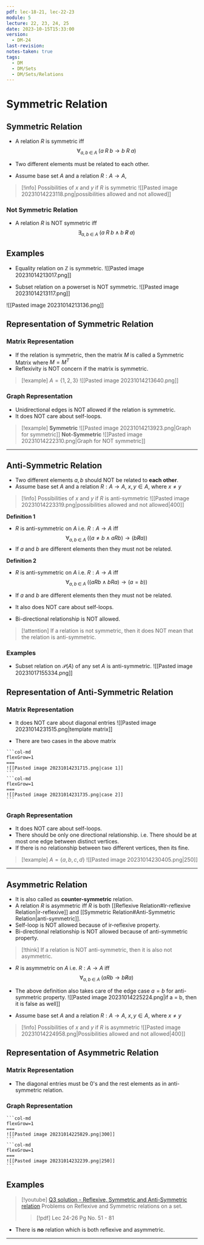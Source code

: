 ```yaml
---
pdf: lec-18-21, lec-22-23
module: 5
lecture: 22, 23, 24, 25
date: 2023-10-15T15:33:00
version:
  - DM-24
last-revision: 
notes-taken: true
tags:
  - DM
  - DM/Sets
  - DM/Sets/Relations
---
```

# Symmetric Relation

## Symmetric Relation

- A relation $R$ is symmetric iff
$$
\forall_{a, b\; \in \; A}\; (a\; R \; b \rightarrow b \; R \; a)
$$
- Two different elements must be related to each other.

- Assume base set $A$ and a relation $R : A \rightarrow A$, 
> [!info] Possibilities of $x$ and $y$ if $R$ is symmetric
> ![[Pasted image 20231014223118.png|possibilities allowed and not allowed]]

### Not Symmetric Relation
- A relation $R$ is NOT symmetric iff
$$
\exists_{a, b\; \in \; A}\; (a\; R \; b \land b \; \not R \; a)
$$

## Examples
- Equality relation on $\mathbb{Z}$ is symmetric.
![[Pasted image 20231014213017.png]]

- Subset relation on a powerset is NOT symmetric.
![[Pasted image 20231014213117.png]]

![[Pasted image 20231014213136.png]]

## Representation of Symmetric Relation

### Matrix Representation

- If the relation is symmetric, then the matrix $M$ is called a Symmetric Matrix where $M = M^T$
- Reflexivity is NOT  concern if the matrix is symmetric.

> [!example] $A = \{1, 2, 3\}$
> ![[Pasted image 20231014213640.png]]

### Graph Representation

- Unidirectional edges is NOT allowed if the relation is symmetric.
- It does NOT care about self-loops.

> [!example] 
> **Symmetric**
> ![[Pasted image 20231014213923.png|Graph for symmetric]]
> **Not-Symmetric**
> ![[Pasted image 20231014222310.png|Graph for NOT symmetric]]

---

## Anti-Symmetric Relation
- Two different elements $a, b$ should NOT be related to **each other**.
- Assume base set $A$ and a relation $R : A \rightarrow A$, $x, y \in A$, where $x \not = y$
> [!info] Possibilities of $x$ and $y$ if $R$ is anti-symmetric
> ![[Pasted image 20231014223319.png|possibilities allowed and not allowed|400]]

**Definition 1**
- $R$ is anti-symmetric on $A$ i.e. $R : A \rightarrow A$ iff
$$
\forall_{a, b \;\in\; A} \; ((a \not= b \land a R b) \rightarrow (b \not R a) )
$$
- If $a$ and $b$ are different elements then they must not be related.

**Definition 2**
- $R$ is anti-symmetric on $A$ i.e. $R : A \rightarrow A$ iff
$$
\forall_{a, b \;\in\; A} \; ((a R b \land b R a) \rightarrow (a = b))
$$
- If $a$ and $b$ are different elements then they must not be related.


- It also does NOT care about self-loops.
- Bi-directional relationship is NOT allowed.

> [!attention] If a relation is not symmetric, then it does NOT mean that the relation is anti-symmetric.

### Examples
- Subset relation on $\mathcal{P}(A)$ of any set $A$ is anti-symmetric.
![[Pasted image 20231017155334.png]]

## Representation of Anti-Symmetric Relation

### Matrix Representation
- It does NOT care about diagonal entries
![[Pasted image 20231014231515.png|template matrix]]

- There are two cases in the above matrix
````col
```col-md
flexGrow=1
===
![[Pasted image 20231014231715.png|case 1]]
```
```col-md
flexGrow=1
===
![[Pasted image 20231014231735.png|case 2]]
```
````

### Graph Representation
- It does NOT care about self-loops.
- There should be only one directional relationship. i.e. There should be at most one edge between distinct vertices.
- If there is no relationship between two different vertices, then its fine.
> [!example] $A = \{a, b, c, d\}$
> ![[Pasted image 20231014230405.png|250]]

---

## Asymmetric Relation
- It is also called as **counter-symmetric** relation.
- A relation $R$ is asymmetric iff $R$ is both [[Reflexive Relation#Ir-reflexive Relation|ir-reflexive]] and [[Symmetric Relation#Anti-Symmetric Relation|anti-symmetric]].
- Self-loop is NOT allowed because of ir-reflexive property.
- Bi-directional relationship is NOT allowed because of anti-symmetric property.
> [!think] If a relation is NOT anti-symmetric, then it is also not asymmetric.


- $R$ is asymmetric on $A$ i.e. $R : A \rightarrow A$ iff
$$
\forall_{a, b \; \in \; A} \; (a R b \rightarrow b \not R a)
$$
- The above definition also takes care of the edge case $a = b$ for anti-symmetric property.
![[Pasted image 20231014225224.png|if a = b, then it is false as well]]


- Assume base set $A$ and a relation $R : A \rightarrow A$, $x, y \in A$, where $x \not = y$
> [!info] Possibilities of $x$ and $y$ if $R$ is asymmetric
> ![[Pasted image 20231014224958.png|Possibilities allowed and not allowed|400]]

## Representation of Asymmetric Relation
### Matrix Representation
- The diagonal entries must be 0's and the rest elements as in anti-symmetric relation.

### Graph Representation

````col
```col-md
flexGrow=1
===
![[Pasted image 20231014225829.png|300]]
```
```col-md
flexGrow=1
===
![[Pasted image 20231014232239.png|250]]
```
````

## Examples

> [!youtube] [Q3 solution - Reflexive, Symmetric and Anti-Symmetric relation](https://www.youtube.com/watch?v=71ks9HH0osQ)
> Problems on Reflexive and Symmetric relations on a set.
>> [!pdf] Lec 24-26 Pg No. 51 - 81

- There is **no** relation which is both reflexive and asymmetric.
---